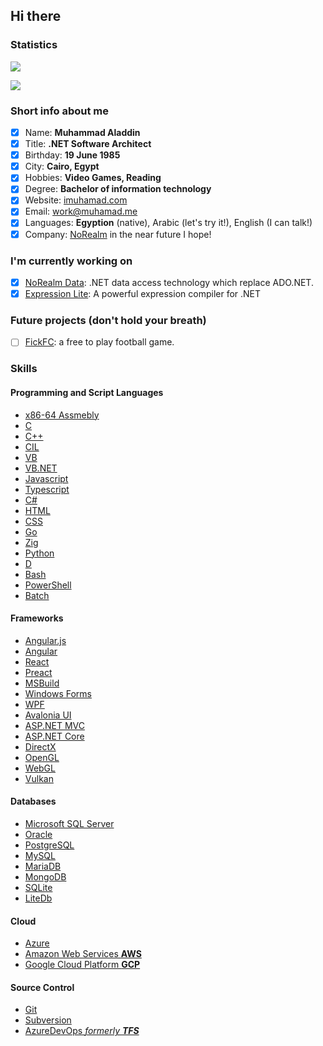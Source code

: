 ## Hi there

### Statistics
[![](https://gpvc.arturio.dev/muhamad)](https://imuhamad.com)

[![](https://awesome-github-stats.azurewebsites.net/user-stats/muhamad?theme=github-dark)](https://imuhamad.com)

### Short info about me
- [x] Name: **Muhammad Aladdin**
- [x] Title: **.NET Software Architect**
- [x] Birthday: **19 June 1985**
- [x] City: **Cairo, Egypt**
- [x] Hobbies: **Video Games, Reading**
- [x] Degree: **Bachelor of information technology**
- [x] Website: [imuhamad.com](https://imuhamad.com)
- [x] Email: [work@muhamad.me](mailto:work@muhamad.me)
- [x] Languages: **Egyption** (native), Arabic (let's try it!), English (I can talk!)
- [x] Company: [NoRealm](https://github.com/norealm) in the near future I hope!

### I'm currently working on
 - [x] [NoRealm Data](https://github.com/norealm-data): .NET data access technology which replace ADO.NET.
 - [x] [Expression Lite](https://github.com/norealm/expression-lite): A powerful expression compiler for .NET

### Future projects (don't hold your breath)
 - [ ] [FickFC](https://github.com/kickfc): a free to play football game.

### Skills
#### Programming and Script Languages 
- [x86-64 Assmebly](https://en.wikipedia.org/wiki/X86-64)
- [C](https://en.wikipedia.org/wiki/C_(programming_language))
- [C++](https://en.wikipedia.org/wiki/C%2B%2B)
- [CIL](https://en.wikipedia.org/wiki/Common_Intermediate_Language)
- [VB](https://en.wikipedia.org/wiki/Visual_Basic_(classic))
- [VB.NET](https://en.wikipedia.org/wiki/Visual_Basic_.NET)
- [Javascript](https://en.wikipedia.org/wiki/JavaScript)
- [Typescript](https://en.wikipedia.org/wiki/TypeScript)
- [C#](https://en.wikipedia.org/wiki/C_Sharp_(programming_language))
- [HTML](https://en.wikipedia.org/wiki/HTML#:~:text=The%20HyperText%20Markup%20Language%20or,(HyperText%20Markup%20Language))
- [CSS](https://en.wikipedia.org/wiki/CSS)
- [Go](https://en.wikipedia.org/wiki/Go_(programming_language))
- [Zig](https://en.wikipedia.org/wiki/Zig_(programming_language))
- [Python](https://en.wikipedia.org/wiki/Python_(programming_language))
- [D](https://en.wikipedia.org/wiki/D_(programming_language))
- [Bash](https://en.wikipedia.org/wiki/Bash_(Unix_shell))
- [PowerShell](https://en.wikipedia.org/wiki/PowerShell)
- [Batch](https://en.wikipedia.org/wiki/Batch_file)

#### Frameworks
- [Angular.js](https://en.wikipedia.org/wiki/AngularJS)
- [Angular](https://en.wikipedia.org/wiki/Angular_(web_framework))
- [React](https://en.wikipedia.org/wiki/React_(JavaScript_library))
- [Preact](https://preactjs.com/)
- [MSBuild](https://en.wikipedia.org/wiki/MSBuild)
- [Windows Forms](https://en.wikipedia.org/wiki/Windows_Forms)
- [WPF](https://en.wikipedia.org/wiki/Windows_Presentation_Foundation)
- [Avalonia UI](https://avaloniaui.net/)
- [ASP.NET MVC](https://en.wikipedia.org/wiki/ASP.NET_MVC)
- [ASP.NET Core](https://en.wikipedia.org/wiki/ASP.NET_Core)
- [DirectX](https://en.wikipedia.org/wiki/DirectX)
- [OpenGL](https://en.wikipedia.org/wiki/OpenGL)
- [WebGL](https://en.wikipedia.org/wiki/WebGL)
- [Vulkan](https://en.wikipedia.org/wiki/Vulkan)

#### Databases
- [Microsoft SQL Server](https://en.wikipedia.org/wiki/Microsoft_SQL_Server)
- [Oracle](https://en.wikipedia.org/wiki/Oracle_Database)
- [PostgreSQL](https://en.wikipedia.org/wiki/PostgreSQL)
- [MySQL](https://en.wikipedia.org/wiki/MySQL)
- [MariaDB](https://en.wikipedia.org/wiki/MariaDB)
- [MongoDB](https://en.wikipedia.org/wiki/MongoDB)
- [SQLite](https://en.wikipedia.org/wiki/SQLite)
- [LiteDb](https://www.litedb.org/)

#### Cloud
- [Azure](https://en.wikipedia.org/wiki/Microsoft_Azure)
- [Amazon Web Services **AWS**](https://en.wikipedia.org/wiki/Amazon_Web_Services)
- [Google Cloud Platform **GCP**](https://en.wikipedia.org/wiki/Google_Cloud_Platform)

#### Source Control
- [Git](https://en.wikipedia.org/wiki/Git)
- [Subversion](https://en.wikipedia.org/wiki/Subversion)
- [AzureDevOps *formerly **TFS***](https://en.wikipedia.org/wiki/Azure_DevOps_Server)

